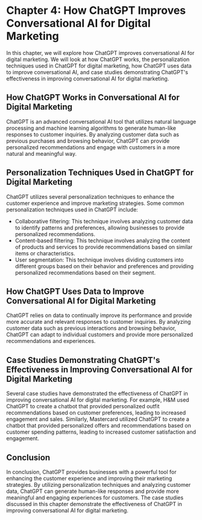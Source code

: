Chapter 4: How ChatGPT Improves Conversational AI for Digital Marketing
=======================================================================

In this chapter, we will explore how ChatGPT improves conversational AI for digital marketing. We will look at how ChatGPT works, the personalization techniques used in ChatGPT for digital marketing, how ChatGPT uses data to improve conversational AI, and case studies demonstrating ChatGPT's effectiveness in improving conversational AI for digital marketing.

How ChatGPT Works in Conversational AI for Digital Marketing
------------------------------------------------------------

ChatGPT is an advanced conversational AI tool that utilizes natural language processing and machine learning algorithms to generate human-like responses to customer inquiries. By analyzing customer data such as previous purchases and browsing behavior, ChatGPT can provide personalized recommendations and engage with customers in a more natural and meaningful way.

Personalization Techniques Used in ChatGPT for Digital Marketing
----------------------------------------------------------------

ChatGPT utilizes several personalization techniques to enhance the customer experience and improve marketing strategies. Some common personalization techniques used in ChatGPT include:

* Collaborative filtering: This technique involves analyzing customer data to identify patterns and preferences, allowing businesses to provide personalized recommendations.
* Content-based filtering: This technique involves analyzing the content of products and services to provide recommendations based on similar items or characteristics.
* User segmentation: This technique involves dividing customers into different groups based on their behavior and preferences and providing personalized recommendations based on their segment.

How ChatGPT Uses Data to Improve Conversational AI for Digital Marketing
------------------------------------------------------------------------

ChatGPT relies on data to continually improve its performance and provide more accurate and relevant responses to customer inquiries. By analyzing customer data such as previous interactions and browsing behavior, ChatGPT can adapt to individual customers and provide more personalized recommendations and experiences.

Case Studies Demonstrating ChatGPT's Effectiveness in Improving Conversational AI for Digital Marketing
-------------------------------------------------------------------------------------------------------

Several case studies have demonstrated the effectiveness of ChatGPT in improving conversational AI for digital marketing. For example, H\&M used ChatGPT to create a chatbot that provided personalized outfit recommendations based on customer preferences, leading to increased engagement and sales. Similarly, Mastercard utilized ChatGPT to create a chatbot that provided personalized offers and recommendations based on customer spending patterns, leading to increased customer satisfaction and engagement.

Conclusion
----------

In conclusion, ChatGPT provides businesses with a powerful tool for enhancing the customer experience and improving their marketing strategies. By utilizing personalization techniques and analyzing customer data, ChatGPT can generate human-like responses and provide more meaningful and engaging experiences for customers. The case studies discussed in this chapter demonstrate the effectiveness of ChatGPT in improving conversational AI for digital marketing.
